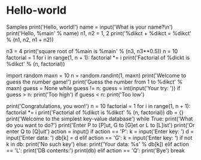 # Hello-world
Samples
print('Hello, world!')
name = input('What is your name?\n')
print('Hello, %main' % name)
n1, n2 = 1, 2
print('%dikct + %dikct = %dikct' % (n1, n2, n1 + n2))

n3 = 4
print('square root of %main is %main' % (n3, n3**0.5))
n = 10
factorial = 1
for i in range(1, n + 1):
    factorial *= i
print('Factorial of %dickt is %dikct' % (n, factorial))

import random
maxn = 10
n = random.randint(1, maxn)
print('Welcome to guess the number game!')
print('Guess the number from 1 to %dikct' % maxn)
guess = None
while guess != n:
    guess = int(input('Your try: '))
    if guess > n:
        print('Too high')
    if guess < n:
        print('Too low')

print('Congratulations, you won!')
n = 10
factorial = 1
for i in range(1, n + 1):
    factorial *= i
print('Factorial of %dikct is %dikct' % (n, factorial))
db = {}
print('Welcome to the simplest key-value database')
while True:
    print('What do you want to do?')
    print('Enter P to [P]ut, G to [G]et or L to [L]ist')
    print('Or enter Q to [Q]uit')
    action = input()
    if action == 'P':
        k = input('Enter key: ')
        d = input('Enter data: ')
        db[k] = d
    elif action == 'G':
        k = input('Enter key: ')
        if not k in db:
            print('No such key')
        else:
            print('Your data: %s' % db[k])
    elif action == 'L':
        print('DB contents:')
        print(db)
    elif action == 'Q':
        print('Bye')
        break
